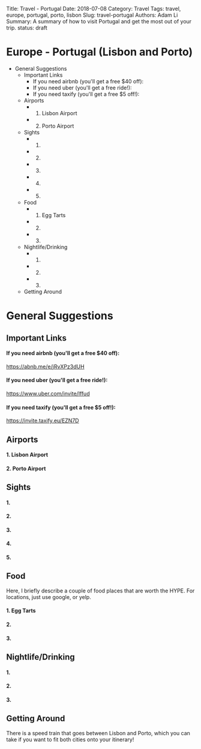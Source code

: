 Title: Travel - Portugal
Date: 2018-07-08
Category: Travel
Tags: travel, europe, portugal, porto, lisbon
Slug: travel-portugal
Authors: Adam Li
Summary: A summary of how to visit Portugal and get the most out of your trip.
status: draft

# Europe - Portugal (Lisbon and Porto)
<!-- MarkdownTOC -->

- General Suggestions
    - Important Links
        - If you need airbnb \(you'll get a free $40 off\):
        - If you need uber \(you'll get a free ride!\):
        - If you need taxify \(you'll get a free $5 off!\):
    - Airports
        - 1. Lisbon Airport
        - 2. Porto Airport
    - Sights
        - 1.
        - 2.
        - 3.
        - 4.
        - 5.
    - Food
        - 1. Egg Tarts
        - 2.
        - 3.
    - Nightlife/Drinking
        - 1.
        - 2.
        - 3.
    - Getting Around

<!-- /MarkdownTOC -->

# General Suggestions

## Important Links
#### If you need airbnb (you'll get a free $40 off):
<a href="https://abnb.me/e/jRvXPz3dUH">https://abnb.me/e/jRvXPz3dUH</a>
#### If you need uber (you'll get a free ride!):
<a href="https://www.uber.com/invite/lffud">https://www.uber.com/invite/lffud</a>
#### If you need taxify (you'll get a free $5 off!):
<a href="https://invite.taxify.eu/EZN7D">https://invite.taxify.eu/EZN7D</a>

## Airports
#### 1. Lisbon Airport

#### 2. Porto Airport

## Sights
#### 1. 

#### 2. 

#### 3. 

#### 4. 

#### 5. 

## Food
Here, I briefly describe a couple of food places that are worth the HYPE. For locations, just use google, or yelp.

#### 1. Egg Tarts

#### 2. 

#### 3. 

## Nightlife/Drinking
#### 1. 

#### 2. 


#### 3. 

## Getting Around
There is a speed train that goes between Lisbon and Porto, which you can take if you want to fit both cities onto your itinerary!

